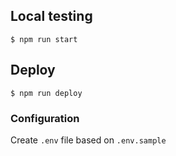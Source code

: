 ## Local testing
`$ npm run start`

## Deploy
`$ npm run deploy`

### Configuration
Create `.env` file based on `.env.sample`
